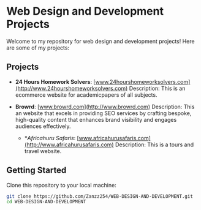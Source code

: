 # Web Design and Development Projects

Welcome to my repository for web design and development projects! Here are some of my projects:

## Projects

- **24 Hours Homework Solvers**: [www.24hourshomeworksolvers.com](http://www.24hourshomeworksolvers.com)
  Description: This is an ecommerce website for academicpapers of all subjects.

- **Browrd**: [www.browrd.com](http://www.browrd.com)
  Description: This an website that excels in providing SEO services by crafting bespoke, high-quality content that enhances brand visibility and engages audiences effectively.
  - **Africahuru Safaris*: [www.africahurusafaris.com](http://www.africahurusafaris.com)
   Description: This is a tours and travel website.

## Getting Started

Clone this repository to your local machine:

```bash
git clone https://github.com/Zanzz254/WEB-DESIGN-AND-DEVELOPMENT.git
cd WEB-DESIGN-AND-DEVELOPMENT
